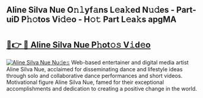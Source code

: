 ## Aline Silva Nue O𝚗𝚕yf𝚊ns L𝚎a𝚔ed N𝚞𝚍es - Part-uiD P𝚑𝚘tos Vi𝚍𝚎o - H𝚘𝚝 Part L𝚎a𝚔s apgMA

# <h2><a href="http://kfaclc.oniu.top/?m=Aline+Silva+Nue">🔗👉 🔴 Aline Silva Nue P𝚑ot𝚘𝚜 V𝚒d𝚎o</a></h2>

[![Aline Silva Nue Nu𝚍e𝚜](https://i.imgur.com/0qMVB7G.gif)](http://kfaclc.oniu.top/?m=Aline+Silva+Nue)
Web-based entertainer and digital media artist Aline Silva Nue, acclaimed for disseminating dance and lifestyle ideas through solo and collaborative dance performances and short videos. Motivational figure Aline Silva Nue, famed for their exceptional accomplishments and dedication to creating a positive change in the world.  
